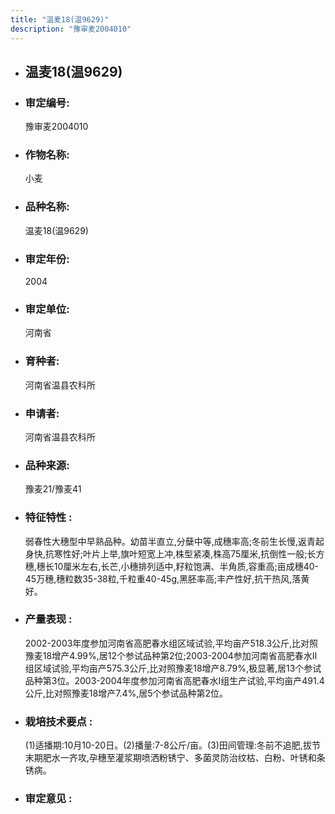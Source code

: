 ```yaml
---
title: "温麦18(温9629)"
description: "豫审麦2004010"
---
```

* ## 温麦18(温9629)
* ###  审定编号:  
   豫审麦2004010

*  ### 作物名称:  
   小麦

*   ###  品种名称: 
    温麦18(温9629)

*   ### 审定年份: 
    2004

*   ### 审定单位:  
    河南省

*   ### 育种者:  
    河南省温县农科所

*   ### 申请者:  
    河南省温县农科所

*   ### 品种来源:  
    豫麦21/豫麦41

*   ### 特征特性 : 
    弱春性大穗型中早熟品种。幼苗半直立,分蘖中等,成穗率高;冬前生长慢,返青起身快,抗寒性好;叶片上举,旗叶短宽上冲,株型紧凑,株高75厘米,抗倒性一般;长方穗,穗长10厘米左右,长芒,小穗排列适中,籽粒饱满、半角质,容重高;亩成穗40-45万穗,穗粒数35-38粒,千粒重40-45g,黑胚率高;丰产性好,抗干热风,落黄好。

*   ### 产量表现 : 
    2002-2003年度参加河南省高肥春水组区域试验,平均亩产518.3公斤,比对照豫麦18增产4.99%,居12个参试品种第2位;2003-2004参加河南省高肥春水Ⅱ组区域试验,平均亩产575.3公斤,比对照豫麦18增产8.79%,极显著,居13个参试品种第3位。2003-2004年度参加河南省高肥春水Ⅰ组生产试验,平均亩产491.4公斤,比对照豫麦18增产7.4%,居5个参试品种第2位。

*   ### 栽培技术要点 : 
    (1)适播期:10月10-20日。(2)播量:7-8公斤/亩。(3)田间管理:冬前不追肥,拔节末期肥水一齐攻,孕穗至灌浆期喷洒粉锈宁、多菌灵防治纹枯、白粉、叶锈和条锈病。

*   ### 审定意见 : 
    
